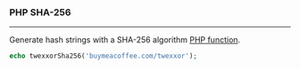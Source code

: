 ### PHP SHA-256
___

Generate hash strings with a SHA-256 algorithm [PHP function](https://github.com/twexxor/php-sha256/blob/main/twexxor-sha256.php).

``` php
echo twexxorSha256('buymeacoffee.com/twexxor');
```
